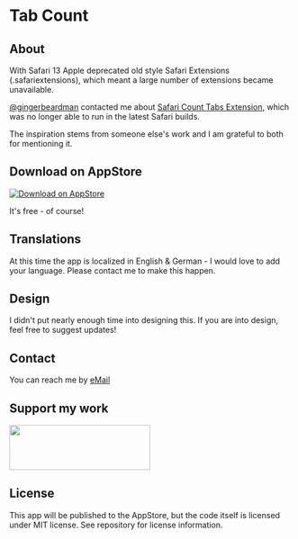 # Tab Count 

## About

With Safari 13 Apple deprecated old style Safari Extensions (.safariextensions), which meant a large number of extensions became unavailable.

[@gingerbeardman](https://github.com/gingerbeardman) contacted me about [Safari Count Tabs Extension](https://github.com/adrianh/safari-count-tabs-extension), which was no longer able to run in the latest Safari builds.

The inspiration stems from someone else's work and I am grateful to both for mentioning it.

## Download on AppStore

[![Download on AppStore](appstore.svg)](https://apps.apple.com/de/app/tab-count/id1487406555?mt=12)

It's free - of course!

## Translations

At this time the app is localized in English & German - I would love to add your language. Please contact me to make this happen.

## Design

I didn't put nearly enough time into designing this. If you are into design, feel free to suggest updates!

## Contact

You can reach me by [eMail](mailto:tabcount@otzberg.net)

## Support my work

[<img src="https://www.otzberg.net/img/buymeatea.png" width="250" height="80" >](https://www.buymeacoffee.com/otzberg)

## License

This app will be published to the AppStore, but the code itself is licensed under MIT license. See repository for license information.
